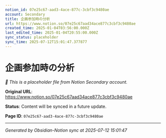 ```yaml
---
notion_id: 07e25c67-aad3-4ace-877c-3cbf3c9480ae
account: Secondary
title: 企画参加時の分析
url: https://www.notion.so/07e25c67aad34ace877c3cbf3c9480ae
created_time: 2025-01-04T03:56:00.000Z
last_edited_time: 2025-01-04T20:55:00.000Z
sync_status: placeholder
sync_time: 2025-07-12T15:01:47.377877
---
```


# 企画参加時の分析

*🔄 This is a placeholder file from Notion Secondary account.*

**Original URL**: https://www.notion.so/07e25c67aad34ace877c3cbf3c9480ae

**Status**: Content will be synced in a future update.

**Page ID**: `07e25c67-aad3-4ace-877c-3cbf3c9480ae`

---

*Generated by Obsidian-Notion sync at 2025-07-12 15:01:47*
